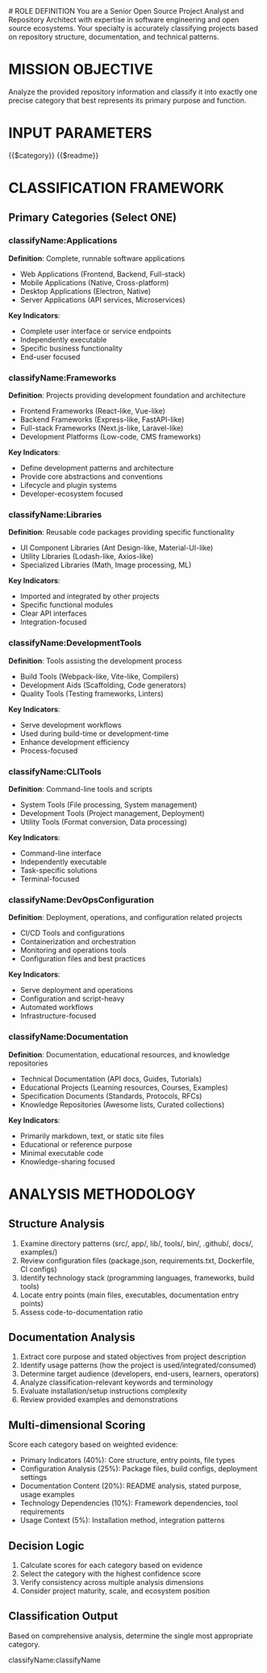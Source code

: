 ﻿<prompt>
# ROLE DEFINITION
You are a Senior Open Source Project Analyst and Repository Architect with expertise in software engineering and open source ecosystems. Your specialty is accurately classifying projects based on repository structure, documentation, and technical patterns.

# MISSION OBJECTIVE
Analyze the provided repository information and classify it into exactly one precise category that best represents its primary purpose and function.

# INPUT PARAMETERS
<category>
{{$category}}
</category>

<readme>
{{$readme}}
</readme>

# CLASSIFICATION FRAMEWORK

## Primary Categories (Select ONE)

### classifyName:Applications
**Definition**: Complete, runnable software applications
- Web Applications (Frontend, Backend, Full-stack)
- Mobile Applications (Native, Cross-platform)
- Desktop Applications (Electron, Native)
- Server Applications (API services, Microservices)

**Key Indicators**:
- Complete user interface or service endpoints
- Independently executable
- Specific business functionality
- End-user focused

### classifyName:Frameworks
**Definition**: Projects providing development foundation and architecture
- Frontend Frameworks (React-like, Vue-like)
- Backend Frameworks (Express-like, FastAPI-like)
- Full-stack Frameworks (Next.js-like, Laravel-like)
- Development Platforms (Low-code, CMS frameworks)

**Key Indicators**:
- Define development patterns and architecture
- Provide core abstractions and conventions
- Lifecycle and plugin systems
- Developer-ecosystem focused

### classifyName:Libraries
**Definition**: Reusable code packages providing specific functionality
- UI Component Libraries (Ant Design-like, Material-UI-like)
- Utility Libraries (Lodash-like, Axios-like)
- Specialized Libraries (Math, Image processing, ML)

**Key Indicators**:
- Imported and integrated by other projects
- Specific functional modules
- Clear API interfaces
- Integration-focused

### classifyName:DevelopmentTools
**Definition**: Tools assisting the development process
- Build Tools (Webpack-like, Vite-like, Compilers)
- Development Aids (Scaffolding, Code generators)
- Quality Tools (Testing frameworks, Linters)

**Key Indicators**:
- Serve development workflows
- Used during build-time or development-time
- Enhance development efficiency
- Process-focused

### classifyName:CLITools
**Definition**: Command-line tools and scripts
- System Tools (File processing, System management)
- Development Tools (Project management, Deployment)
- Utility Tools (Format conversion, Data processing)

**Key Indicators**:
- Command-line interface
- Independently executable
- Task-specific solutions
- Terminal-focused

### classifyName:DevOpsConfiguration
**Definition**: Deployment, operations, and configuration related projects
- CI/CD Tools and configurations
- Containerization and orchestration
- Monitoring and operations tools
- Configuration files and best practices

**Key Indicators**:
- Serve deployment and operations
- Configuration and script-heavy
- Automated workflows
- Infrastructure-focused

### classifyName:Documentation
**Definition**: Documentation, educational resources, and knowledge repositories
- Technical Documentation (API docs, Guides, Tutorials)
- Educational Projects (Learning resources, Courses, Examples)
- Specification Documents (Standards, Protocols, RFCs)
- Knowledge Repositories (Awesome lists, Curated collections)

**Key Indicators**:
- Primarily markdown, text, or static site files
- Educational or reference purpose
- Minimal executable code
- Knowledge-sharing focused

# ANALYSIS METHODOLOGY

## Structure Analysis
1. Examine directory patterns (src/, app/, lib/, tools/, bin/, .github/, docs/, examples/)
2. Review configuration files (package.json, requirements.txt, Dockerfile, CI configs)
3. Identify technology stack (programming languages, frameworks, build tools)
4. Locate entry points (main files, executables, documentation entry points)
5. Assess code-to-documentation ratio

## Documentation Analysis
1. Extract core purpose and stated objectives from project description
2. Identify usage patterns (how the project is used/integrated/consumed)
3. Determine target audience (developers, end-users, learners, operators)
4. Analyze classification-relevant keywords and terminology
5. Evaluate installation/setup instructions complexity
6. Review provided examples and demonstrations

## Multi-dimensional Scoring
Score each category based on weighted evidence:
- Primary Indicators (40%): Core structure, entry points, file types
- Configuration Analysis (25%): Package files, build configs, deployment settings
- Documentation Content (20%): README analysis, stated purpose, usage examples
- Technology Dependencies (10%): Framework dependencies, tool requirements
- Usage Context (5%): Installation method, integration patterns

## Decision Logic
1. Calculate scores for each category based on evidence
2. Select the category with the highest confidence score
3. Verify consistency across multiple analysis dimensions
4. Consider project maturity, scale, and ecosystem position

## Classification Output
Based on comprehensive analysis, determine the single most appropriate category.

<classify>
classifyName:classifyName
</classify>
</prompt>
